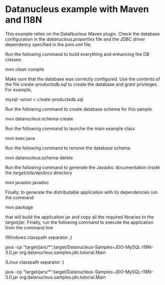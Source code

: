 Datanucleus example with Maven and I18N
=======================================

This example relies on the DataNucleus Maven plugin. Check the database configuration in the *datanucleus.properties* file and the JDBC driver dependency specified in the *pom.xml* file.

Run the following command to build everything and enhancing the DB classes:

   mvn clean compile

Make sure that the database was correctly configured. Use the contents of the file *create-productsdb.sql* to create the database and grant privileges. For example,

   mysql –uroot < create-productsdb.sql

Run the following command to create database schema for this sample.

   mvn datanucleus:schema-create

Run the following command to launche the main example class 
   
   mvn exec:java

Run the following command to remove the database schema
   
   mvn datanucleus:schema-delete

Run the following command to generate the Javadoc documentation inside the *target/site/apidocs* directory

   mvn javadoc:javadoc

Finally, to generate the distributable application with its dependencies run the command

   mvn package

that will build the application jar and copy all the required libraries to the *target/jar*.
Finally, run the following command to execute the application from the command line

(Windows classpath separator ;)

   java -cp "target/jars/*";target/Datanucleus-Samples-JDO-MySQL-I18N-3.0.jar org.datanucleus.samples.jdo.tutorial.Main

(Linux classpath separator :)

   java -cp "target/jars/*":target/Datanucleus-Samples-JDO-MySQL-I18N-3.0.jar org.datanucleus.samples.jdo.tutorial.Main
